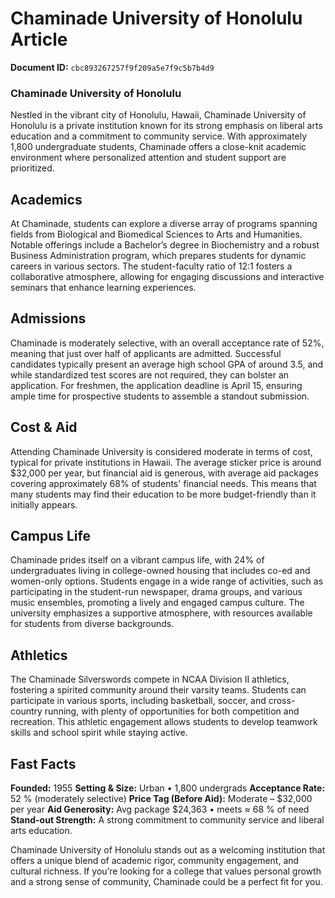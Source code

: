 # Chaminade University of Honolulu Article

**Document ID:** `cbc893267257f9f209a5e7f9c5b7b4d9`

### Chaminade University of Honolulu

Nestled in the vibrant city of Honolulu, Hawaii, Chaminade University of Honolulu is a private institution known for its strong emphasis on liberal arts education and a commitment to community service. With approximately 1,800 undergraduate students, Chaminade offers a close-knit academic environment where personalized attention and student support are prioritized.

## Academics

At Chaminade, students can explore a diverse array of programs spanning fields from Biological and Biomedical Sciences to Arts and Humanities. Notable offerings include a Bachelor’s degree in Biochemistry and a robust Business Administration program, which prepares students for dynamic careers in various sectors. The student-faculty ratio of 12:1 fosters a collaborative atmosphere, allowing for engaging discussions and interactive seminars that enhance learning experiences.

## Admissions

Chaminade is moderately selective, with an overall acceptance rate of 52%, meaning that just over half of applicants are admitted. Successful candidates typically present an average high school GPA of around 3.5, and while standardized test scores are not required, they can bolster an application. For freshmen, the application deadline is April 15, ensuring ample time for prospective students to assemble a standout submission.

## Cost & Aid

Attending Chaminade University is considered moderate in terms of cost, typical for private institutions in Hawaii. The average sticker price is around $32,000 per year, but financial aid is generous, with average aid packages covering approximately 68% of students' financial needs. This means that many students may find their education to be more budget-friendly than it initially appears.

## Campus Life

Chaminade prides itself on a vibrant campus life, with 24% of undergraduates living in college-owned housing that includes co-ed and women-only options. Students engage in a wide range of activities, such as participating in the student-run newspaper, drama groups, and various music ensembles, promoting a lively and engaged campus culture. The university emphasizes a supportive atmosphere, with resources available for students from diverse backgrounds.

## Athletics

The Chaminade Silverswords compete in NCAA Division II athletics, fostering a spirited community around their varsity teams. Students can participate in various sports, including basketball, soccer, and cross-country running, with plenty of opportunities for both competition and recreation. This athletic engagement allows students to develop teamwork skills and school spirit while staying active.

## Fast Facts
**Founded:** 1955
**Setting & Size:** Urban • 1,800 undergrads
**Acceptance Rate:** 52 % (moderately selective)
**Price Tag (Before Aid):** Moderate – $32,000 per year
**Aid Generosity:** Avg package $24,363 • meets ≈ 68 % of need
**Stand-out Strength:** A strong commitment to community service and liberal arts education.

Chaminade University of Honolulu stands out as a welcoming institution that offers a unique blend of academic rigor, community engagement, and cultural richness. If you’re looking for a college that values personal growth and a strong sense of community, Chaminade could be a perfect fit for you.
